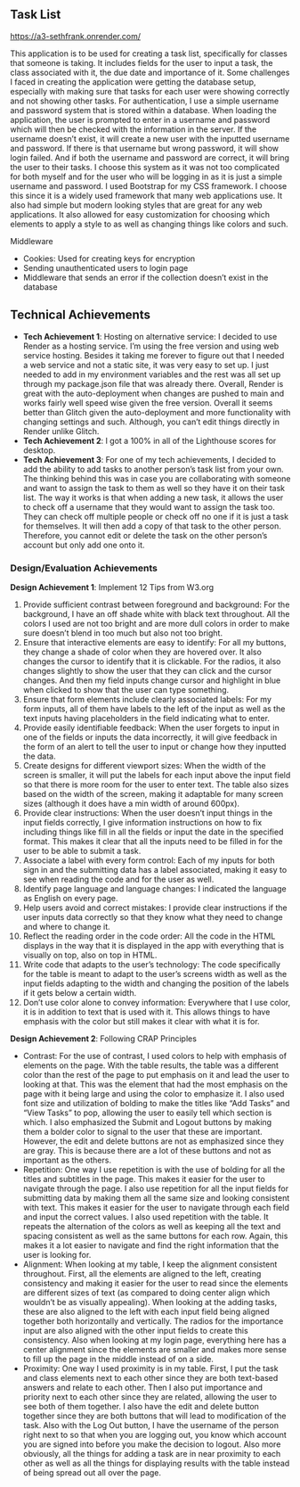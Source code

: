 ## Task List

https://a3-sethfrank.onrender.com/

This application is to be used for creating a task list, specifically for classes that someone is taking. It includes fields for the user to input a task, the class associated with it, the due date and importance of it. Some challenges I faced in creating the application were getting the database setup, especially with making sure that tasks for each user were showing correctly and not showing other tasks. 
For authentication, I use a simple username and password system that is stored within a database. When loading the application, the user is prompted to enter in a username and password which will then be checked with the information in the server. If the username doesn’t exist, it will create a new user with the inputted username and password. If there is that username but wrong password, it will show login failed. And if both the username and password are correct, it will bring the user to their tasks. I choose this system as it was not too complicated for both myself and for the user who will be logging in as it is just a simple username and password.
I used Bootstrap for my CSS framework. I choose this since it is a widely used framework that many web applications use. It also had simple but modern looking styles that are great for any web applications. It also allowed for easy customization for choosing which elements to apply a style to as well as changing things like colors and such.

Middleware
-	Cookies: Used for creating keys for encryption
-	Sending unauthenticated users to login page
-	Middleware that sends an error if the collection doesn’t exist in the database


## Technical Achievements
- **Tech Achievement 1**: Hosting on alternative service: I decided to use Render as a hosting service. I’m using the free version and using web service hosting. Besides it taking me forever to figure out that I needed a web service and not a static site, it was very easy to set up. I just needed to add in my environment variables and the rest was all set up through my package.json file that was already there. Overall, Render is great with the auto-deployment when changes are pushed to main and works fairly well speed wise given the free version. Overall it seems better than Glitch given the auto-deployment and more functionality with changing settings and such. Although, you can’t edit things directly in Render unlike Glitch.
- **Tech Achievement 2**: I got a 100% in all of the Lighthouse scores for desktop.
- **Tech Achievement 3**: For one of my tech achievements, I decided to add the ability to add tasks to another person’s task list from your own. The thinking behind this was in case you are collaborating with someone and want to assign the task to them as well so they have it on their task list. The way it works is that when adding a new task, it allows the user to check off a username that they would want to assign the task too. They can check off multiple people or check off no one if it is just a task for themselves. It will then add a copy of that task to the other person. Therefore, you cannot edit or delete the task on the other person’s account but only add one onto it.

### Design/Evaluation Achievements
**Design Achievement 1**: Implement 12 Tips from W3.org
1.	Provide sufficient contrast between foreground and background: For the background, I have an off shade white with black text throughout. All the colors I used are not too bright and are more dull colors in order to make sure doesn’t blend in too much but also not too bright.
2.	Ensure that interactive elements are easy to identify: For all my buttons, they change a shade of color when they are hovered over. It also changes the cursor to identify that it is clickable. For the radios, it also changes slightly to show the user that they can click and the cursor changes. And then my field inputs change cursor and highlight in blue when clicked to show that the user can type something.
3.	Ensure that form elements include clearly associated labels: For my form inputs, all of them have labels to the left of the input as well as the text inputs having placeholders in the field indicating what to enter.
4.	Provide easily identifiable feedback: When the user forgets to input in one of the fields or inputs the data incorrectly, it will give feedback in the form of an alert to tell the user to input or change how they inputted the data.
5.	Create designs for different viewport sizes: When the width of the screen is smaller, it will put the labels for each input above the input field so that there is more room for the user to enter text. The table also sizes based on the width of the screen, making it adaptable for many screen sizes (although it does have a min width of around 600px).
6.	Provide clear instructions: When the user doesn’t input things in the input fields correctly, I give information instructions on how to fix including things like fill in all the fields or input the date in the specified format. This makes it clear that all the inputs need to be filled in for the user to be able to submit a task.
7.	Associate a label with every form control: Each of my inputs for both sign in and the submitting data has a label associated, making it easy to see when reading the code and for the user as well.
8.	Identify page language and language changes: I indicated the language as English on every page.
9.	Help users avoid and correct mistakes: I provide clear instructions if the user inputs data correctly so that they know what they need to change and where to change it.
10.	Reflect the reading order in the code order: All the code in the HTML displays in the way that it is displayed in the app with everything that is visually on top, also on top in HTML.
11.	Write code that adapts to the user’s technology: The code specifically for the table is meant to adapt to the user’s screens width as well as the input fields adapting to the width and changing the position of the labels if it gets below a certain width.
12.	Don’t use color alone to convey information: Everywhere that I use color, it is in addition to text that is used with it. This allows things to have emphasis with the color but still makes it clear with what it is for.

**Design Achievement 2**: Following CRAP Principles
- Contrast: For the use of contrast, I used colors to help with emphasis of elements on the page. With the table results, the table was a different color than the rest of the page to put emphasis on it and lead the user to looking at that. This was the element that had the most emphasis on the page with it being large and using the color to emphasize it. I also used font size and utilization of bolding to make the titles like “Add Tasks” and “View Tasks” to pop, allowing the user to easily tell which section is which. I also emphasized the Submit and Logout buttons by making them a bolder color to signal to the user that these are important. However, the edit and delete buttons are not as emphasized since they are gray. This is because there are a lot of these buttons and not as important as the others. 
- Repetition: One way I use repetition is with the use of bolding for all the titles and subtitles in the page. This makes it easier for the user to navigate through the page. I also use repetition for all the input fields for submitting data by making them all the same size and looking consistent with text. This makes it easier for the user to navigate through each field and input the correct values. I also used repetition with the table. It repeats the alternation of the colors as well as keeping all the text and spacing consistent as well as the same buttons for each row. Again, this makes it a lot easier to navigate and find the right information that the user is looking for.
- Alignment: When looking at my table, I keep the alignment consistent throughout. First, all the elements are aligned to the left, creating consistency and making it easier for the user to read since the elements are different sizes of text (as compared to doing center align which wouldn’t be as visually appealing). When looking at the adding tasks, these are also aligned to the left with each input field being aligned together both horizontally and vertically. The radios for the importance input are also aligned with the other input fields to create this consistency. Also when looking at my login page, everything here has a center alignment since the elements are smaller and makes more sense to fill up the page in the middle instead of on a side.
- Proximity: One way I used proximity is in my table. First, I put the task and class elements next to each other since they are both text-based answers and relate to each other. Then I also put importance and priority next to each other since they are related, allowing the user to see both of them together. I also have the edit and delete button together since they are both buttons that will lead to modification of the task. Also with the Log Out button, I have the username of the person right next to so that when you are logging out, you know which account you are signed into before you make the decision to logout. Also more obviously, all the things for adding a task are in near proximity to each other as well as all the things for displaying results with the table instead of being spread out all over the page.